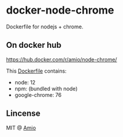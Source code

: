 # docker-node-chrome

Dockerfile for nodejs + chrome.

## On docker hub

https://hub.docker.com/r/amio/node-chrome/

This [Dockerfile](/Dockerfile) contains:

- node: 12
- npm: (bundled with node)
- google-chrome: 76

## Lincense

MIT @ [Amio](https://github.com/amio)
